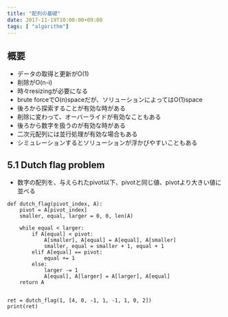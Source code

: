 ```yaml
---
title: "配列の基礎"
date: 2017-11-19T10:00:00+09:00
tags: [ "algorithm"]
---
```


## 概要
- データの取得と更新がO(1)
- 削除がO(n-i)
- 時々resizingが必要になる
- brute forceでO(n)spaceだが、ソリューションによってはO(1)space
- 後ろから探索することが有効な時がある
- 削除に変わって、オーバーライドが有効なこともある
- 後ろから数字を扱うのが有効な時がある
- 二次元配列には並行処理が有効な場合もある
- シミュレーションするとソリューションが浮かびやすいこともある

## 5.1 Dutch flag problem
- 数字の配列を、与えられたpivot以下、pivotと同じ値、pivotより大きい値に並べる

```
def dutch_flag(pivot_index, A):
    pivot = A[pivot_index]
    smaller, equal, larger = 0, 0, len(A)

    while equal < larger:
        if A[equal] < pivot:
            A[smaller], A[equal] = A[equal], A[smaller]
            smaller, equal = smaller + 1, equal + 1
        elif A[equal] == pivot:
            equal += 1
        else:
            larger -= 1
            A[equal], A[larger] = A[larger], A[equal]
    return A


ret = dutch_flag(1, [4, 0, -1, 1, -1, 1, 0, 2])
print(ret)
```
